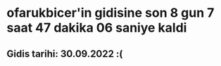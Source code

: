 # ofarukbicer'in gidisine son 8 gun 7 saat 47 dakika 06 saniye kaldi

## Gidis tarihi: 30.09.2022 :(